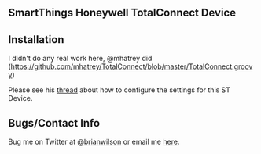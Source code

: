 SmartThings Honeywell TotalConnect Device
---

Installation
---
I didn't do any real work here, @mhatrey did (https://github.com/mhatrey/TotalConnect/blob/master/TotalConnect.groovy)

Please see his
[thread](https://community.smartthings.com/t/new-app-integration-with-honeywell-totalconnect-alarm-monitoring-system/)
about how to configure the settings for this ST Device.

Bugs/Contact Info
-----------------
Bug me on Twitter at [@brianwilson](http://twitter.com/brianwilson) or email me [here](http://cronological.com/comment.php?ref=bubba).
